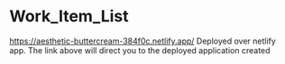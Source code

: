 # Work_Item_List

https://aesthetic-buttercream-384f0c.netlify.app/
Deployed over netlify app. The link above will direct you to the deployed application created
